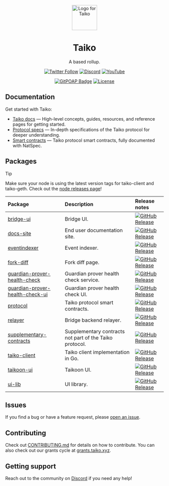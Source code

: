 <p align="center">
  <img src="./.github/taiko-icon-blk.svg" width="80" alt="Logo for Taiko" />
</p>

<h1 align="center">
  Taiko
</h1>

<p align="center">
  A based rollup.
</p>

<div align="center">

[![Twitter Follow](https://img.shields.io/twitter/follow/taikoxyz?style=social)](https://twitter.com/taikoxyz)
[![Discord](https://img.shields.io/discord/984015101017346058?color=%235865F2&label=Discord&logo=discord&logoColor=%23fff)](https://discord.gg/taikoxyz)
[![YouTube](https://img.shields.io/youtube/channel/subscribers/UCxd_ARE9LtAEdnRQA6g1TaQ)](https://www.youtube.com/@taikoxyz)

[![GitPOAP Badge](https://public-api.gitpoap.io/v1/repo/taikoxyz/taiko-mono/badge)](https://www.gitpoap.io/gh/taikoxyz/taiko-mono)
[![License](https://img.shields.io/github/license/taikoxyz/taiko-mono)](https://github.com/taikoxyz/taiko-mono/blob/main/LICENSE.md)

</div>

## Documentation

Get started with Taiko:

- [Taiko docs](https://docs.taiko.xyz) — High-level concepts, guides, resources, and reference pages for getting started.
- [Protocol specs](./packages/protocol/docs/README.md) — In-depth specifications of the Taiko protocol for deeper understanding.
- [Smart contracts](./packages/protocol/contracts/) — Taiko protocol smart contracts, fully documented with NatSpec.

## Packages

> [!TIP]
> Make sure your node is using the latest version tags for taiko-client and taiko-geth. Check out the [node releases page](https://docs.taiko.xyz/network-reference/node-releases)!

| Package                                                                       | Description                                             | Release notes                                                                                                                                                                                                                           |
| :---------------------------------------------------------------------------- | :------------------------------------------------------ | :-------------------------------------------------------------------------------------------------------------------------------------------------------------------------------------------------------------------------------------- |
| [bridge-ui](./packages/bridge-ui)                                             | Bridge UI.                                              | [![GitHub Release](https://img.shields.io/github/v/release/taikoxyz/taiko-mono?filter=bridge-ui*&label=)](https://github.com/taikoxyz/taiko-mono/blob/main/packages/bridge-ui/CHANGELOG.md)                                             |
| [docs-site](./packages/docs-site)                                             | End user documentation site.                            | [![GitHub Release](https://img.shields.io/github/v/release/taikoxyz/taiko-mono?filter=docs-site*&label=)](https://github.com/taikoxyz/taiko-mono/blob/main/packages/docs-site/CHANGELOG.md)                                             |
| [eventindexer](./packages/eventindexer)                                       | Event indexer.                                          | [![GitHub Release](https://img.shields.io/github/v/release/taikoxyz/taiko-mono?filter=eventindexer*&label=)](https://github.com/taikoxyz/taiko-mono/blob/main/packages/eventindexer/CHANGELOG.md)                                       |
| [fork-diff](./packages/fork-diff)                                             | Fork diff page.                                         | [![GitHub Release](https://img.shields.io/github/v/release/taikoxyz/taiko-mono?filter=fork-diff*&label=)](https://github.com/taikoxyz/taiko-mono/blob/main/packages/fork-diff/CHANGELOG.md)                                             |
| [guardian-prover-health-check](./packages/guardian-prover-health-check)       | Guardian prover health check service.                   | [![GitHub Release](https://img.shields.io/github/v/release/taikoxyz/taiko-mono?filter=guardian-prover-health-check*&label=)](https://github.com/taikoxyz/taiko-mono/blob/main/packages/guardian-prover-health-check/CHANGELOG.md)       |
| [guardian-prover-health-check-ui](./packages/guardian-prover-health-check-ui) | Guardian prover health check UI.                        | [![GitHub Release](https://img.shields.io/github/v/release/taikoxyz/taiko-mono?filter=guardian-prover-health-check-ui*&label=)](https://github.com/taikoxyz/taiko-mono/blob/main/packages/guardian-prover-health-check-ui/CHANGELOG.md) |
| [protocol](./packages/protocol)                                               | Taiko protocol smart contracts.                         | [![GitHub Release](https://img.shields.io/github/v/release/taikoxyz/taiko-mono?filter=protocol*&label=)](https://github.com/taikoxyz/taiko-mono/blob/main/packages/protocol/CHANGELOG.md)                                               |
| [relayer](./packages/relayer)                                                 | Bridge backend relayer.                                 | [![GitHub Release](https://img.shields.io/github/v/release/taikoxyz/taiko-mono?filter=relayer*&label=)](https://github.com/taikoxyz/taiko-mono/blob/main/packages/relayer/CHANGELOG.md)                                                 |
| [supplementary-contracts](./packages/supplementary-contracts)                 | Supplementary contracts not part of the Taiko protocol. | [![GitHub Release](https://img.shields.io/github/v/release/taikoxyz/taiko-mono?filter=supplementary-contracts*&label=)](https://github.com/taikoxyz/taiko-mono/blob/main/packages/supplementary-contracts/CHANGELOG.md)                 |
| [taiko-client](./packages/taiko-client)                                       | Taiko client implementation in Go.                      | [![GitHub Release](https://img.shields.io/github/v/release/taikoxyz/taiko-mono?filter=taiko-client*&label=)](https://github.com/taikoxyz/taiko-mono/blob/main/packages/taiko-client/CHANGELOG.md)                                       |
| [taikoon-ui](./packages/taikoon-ui)                                           | Taikoon UI.                                             | [![GitHub Release](https://img.shields.io/github/v/release/taikoxyz/taiko-mono?filter=taikoon-ui*&label=)](https://github.com/taikoxyz/taiko-mono/blob/main/packages/taikoon-ui/CHANGELOG.md)                                           |
| [ui-lib](./packages/ui-lib)                                                   | UI library.                                             | [![GitHub Release](https://img.shields.io/github/v/release/taikoxyz/taiko-mono?filter=ui-lib*&label=)](https://github.com/taikoxyz/taiko-mono/blob/main/packages/ui-lib/CHANGELOG.md)                                                   |

## Issues

If you find a bug or have a feature request, please [open an issue](https://github.com/taikoxyz/taiko-mono/issues/new/choose).

## Contributing

Check out [CONTRIBUTING.md](./CONTRIBUTING.md) for details on how to contribute. You can also check out our grants cycle at [grants.taiko.xyz](https://grants.taiko.xyz).

## Getting support

Reach out to the community on [Discord](https://discord.gg/taikoxyz) if you need any help!
